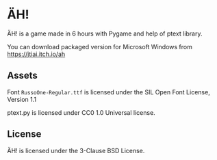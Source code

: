 # ÄH!

ÄH! is a game made in 6 hours with Pygame and help of
ptext library.

You can download packaged version for Microsoft Windows 
from https://jtiai.itch.io/ah

## Assets
Font `RussoOne-Regular.ttf` is licensed under the SIL Open Font License,
Version 1.1

ptext.py is licensed under CC0 1.0 Universal license.

## License

ÄH! is licensed under the 3-Clause BSD License.
